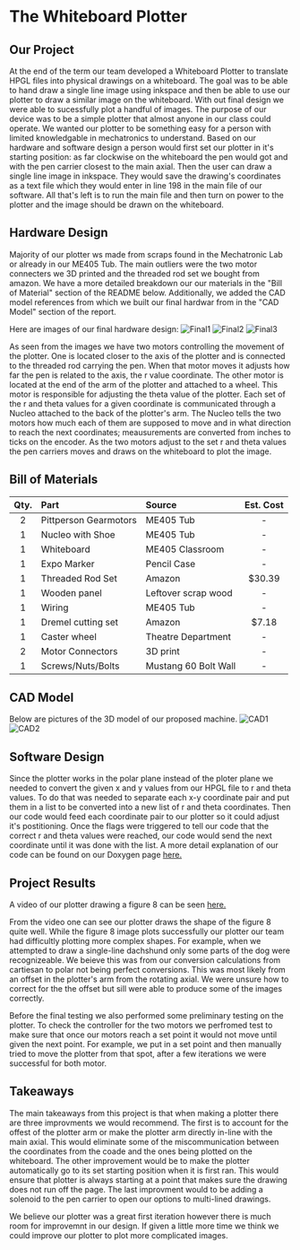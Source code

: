 # The Whiteboard Plotter

## Our Project
At the end of the term our team developed a Whiteboard Plotter to translate HPGL files into physical drawings on a whiteboard. The goal was to be able to hand draw a single line image using inkspace and then be able to use our plotter to draw a similar image on the whiteboard. With out final design we were able to sucessfully plot a handful of images. The purpose of our device was to be a simple plotter that almost anyone in our class could operate. We wanted our plotter to be something easy for a person with limited knowledgable in mechatronics to understand. Based on our hardware and software design a person would first set our plotter in it's starting position: as far clockwise on the whiteboard the pen would got and with the pen carrier closest to the main axial. Then the user can draw a single line image in inkspace. They would save the drawing's coordinates as a text file which they would enter in line 198 in the main file of our software. All that's left is to run the main file and then turn on power to the plotter and the image should be drawn on the whiteboard.

## Hardware Design
Majority of our plotter ws made from scraps found in the Mechatronic Lab or already in our ME405 Tub. The main outliers were the two motor connecters we 3D printed and the threaded rod set we bought from amazon. We have a more detailed breakdown our our materials in the "Bill of Material" section of the README below. Additionally, we added the CAD model references from which we built our final hardwar from in the "CAD Model" section of the report.

Here are images of our final hardware design:
![Final1](/../main/images/Final1.jpg)
![Final2](/../main/images/Final2.jpg)
![Final3](/../main/images/Final3.jpg)

As seen from the images we have two motors controlling the movement of the plotter. One is located closer to the axis of the plotter and is connected to the threaded rod carrying the pen. When that motor moves it adjusts how far the pen is related to the axis, the r value coordinate. The other motor is located at the end of the arm of the plotter and attached to a wheel. This motor is responsible for adjusting the theta value of the plotter. Each set of the r and theta values for a given coordinate is communicated through a Nucleo attached to the back of the plotter's arm. The Nucleo tells the two motors how much each of them are supposed to move and in what direction to reach the next coordinates; meausurements are converted from inches to ticks on the encoder. As the two motors adjust to the set r and theta values the pen carriers moves and draws on the whiteboard to plot the image.

## Bill of Materials 

| Qty. | Part                  | Source                | Est. Cost |
|:----:|:----------------------|:----------------------|:---------:|
|  2   | Pittperson Gearmotors | ME405 Tub             |     -     |
|  1   | Nucleo with Shoe      | ME405 Tub             |     -     |
|  1   | Whiteboard            | ME405 Classroom       |     -     |
|  1   | Expo Marker           | Pencil Case           |     -     |
|  1   | Threaded Rod Set      | Amazon                |   $30.39  |
|  1   | Wooden panel          | Leftover scrap wood   |     -     |
|  1   | Wiring                | ME405 Tub             |     -     |
|  1   | Dremel cutting set    | Amazon                |   $7.18   |
|  1   | Caster wheel          | Theatre Department    |     -     |
|  2   | Motor Connectors      | 3D print              |     -     |
|  1   | Screws/Nuts/Bolts     | Mustang 60 Bolt Wall  |     -     |

## CAD Model

Below are pictures of the 3D model of our proposed machine.
![CAD1](/../main/images/CAD1.PNG)
![CAD2](/../main/images/CAD2.PNG)

## Software Design
Since the plotter works in the polar plane instead of the ploter plane we needed to convert the given x and y values from our HPGL file to r and theta values. To do that was needed to separate each x-y coordinate pair and put them in a list to be converted into a new list of r and theta coordinates. Then our code would feed each coordinate pair to our plotter so it could adjust it's postitioning. Once the flags were triggered to tell our code that the correct r and theta values were reached, our code would send the next coordinate until it was done with the list. A more detail explanation of our code can be found on our Doxygen page [here.]()

## Project Results
A video of our plotter drawing a figure 8 can be seen [here.](https://youtube.com/shorts/5B91q9ULuf0?feature=share)

From the video one can see our plotter draws the shape of the figure 8 quite well. While the figure 8 image plots successfully our plotter our team had difficultly plotting more complex shapes. For example, when we attempted to draw a single-line dachshund only some parts of the dog were recognizeable. We beieve this was from our conversion calculations from cartiesan to polar not being perfect conversions. This was most likely from an offset in the plotter's arm from the rotating axial. We were unsure how to correct for the the offset but sill were able to produce some of the images correctly.

Before the final testing we also performed some preliminary testing on the plotter. To check the controller for the two motors we perfromed test to make sure that once our motors reach a set point it would not move until given the next point. For example, we put in a set point and then manually tried to move the plotter from that spot, after a few iterations we were successful for both motor. 

## Takeaways 
The main takeaways from this project is that when making a plotter there are three improvments we would recommend. The first is to account for the offest of the plotter arm or make the plotter arm directly in-line with the main axial.  This would eliminate some of the miscommunication between the coordinates from the coade and the ones being plotted on the whiteboard. The other improvement would be to make the plotter automatically go to its set starting position when it is first ran. This would ensure that plotter is always starting at a point that makes sure the drawing does not run off the page. The last improvment would to be adding a solenoid to the pen carrier to open our options to multi-lined drawings. 

We believe our plotter was a great first iteration however there is much room for improvemnt in our design. If given a little more time we think we could improve our plotter to plot more complicated images.
